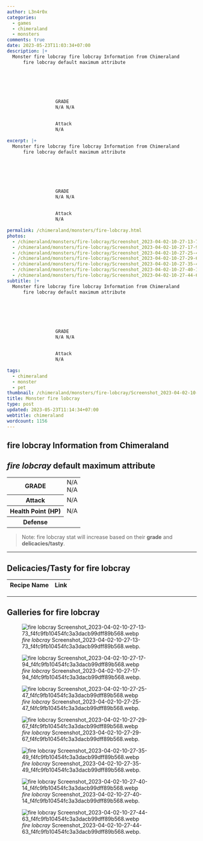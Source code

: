 ```yaml
---
author: L3n4r0x
categories:
  - games
  - chimeraland
  - monsters
comments: true
date: 2023-05-23T11:03:34+07:00
description: |+
  Monster fire lobcray fire lobcray Information from Chimeraland
      fire lobcray default maximum attribute
      
        
          
            
              
                
                  GRADE
                  N/A N/A
                
                
                  Attack
                  N/A
                
excerpt: |+
  Monster fire lobcray fire lobcray Information from Chimeraland
      fire lobcray default maximum attribute
      
        
          
            
              
                
                  GRADE
                  N/A N/A
                
                
                  Attack
                  N/A
                
permalink: /chimeraland/monsters/fire-lobcray.html
photos:
  - /chimeraland/monsters/fire-lobcray/Screenshot_2023-04-02-10-27-13-73_f4fc9fb10454fc3a3dacb99dff89b568.webp
  - /chimeraland/monsters/fire-lobcray/Screenshot_2023-04-02-10-27-17-94_f4fc9fb10454fc3a3dacb99dff89b568.webp
  - /chimeraland/monsters/fire-lobcray/Screenshot_2023-04-02-10-27-25-47_f4fc9fb10454fc3a3dacb99dff89b568.webp
  - /chimeraland/monsters/fire-lobcray/Screenshot_2023-04-02-10-27-29-67_f4fc9fb10454fc3a3dacb99dff89b568.webp
  - /chimeraland/monsters/fire-lobcray/Screenshot_2023-04-02-10-27-35-49_f4fc9fb10454fc3a3dacb99dff89b568.webp
  - /chimeraland/monsters/fire-lobcray/Screenshot_2023-04-02-10-27-40-14_f4fc9fb10454fc3a3dacb99dff89b568.webp
  - /chimeraland/monsters/fire-lobcray/Screenshot_2023-04-02-10-27-44-63_f4fc9fb10454fc3a3dacb99dff89b568.webp
subtitle: |+
  Monster fire lobcray fire lobcray Information from Chimeraland
      fire lobcray default maximum attribute
      
        
          
            
              
                
                  GRADE
                  N/A N/A
                
                
                  Attack
                  N/A
                
tags:
  - chimeraland
  - monster
  - pet
thumbnail: /chimeraland/monsters/fire-lobcray/Screenshot_2023-04-02-10-27-13-73_f4fc9fb10454fc3a3dacb99dff89b568.webp
title: Monster fire lobcray
type: post
updated: 2023-05-23T11:14:34+07:00
webtitle: chimeraland
wordcount: 1156
---
```


<link
  rel="stylesheet"
  href="https://rawcdn.githack.com/dimaslanjaka/Web-Manajemen/870a349/css/bootstrap-5-3-0-alpha3-wrapper.css"
/>
<section id="bootstrap-wrapper">
  <div data-bs-theme="dark">
    <h2>fire lobcray Information from Chimeraland</h2>
    <h2 id="attribute"><i>fire lobcray</i> default maximum attribute</h2>
    <div class="row">
      <div class="col mb-2">
        <div class="card">
          <div class="card-body">
            <table>
              <tr>
                <th>GRADE</th>
                <td>N/A <br />N/A</td>
              </tr>
              <tr>
                <th>Attack</th>
                <td>N/A</td>
              </tr>
              <tr>
                <th>Health Point (HP)</th>
                <td>N/A</td>
              </tr>
              <tr>
                <th>Defense</th>
                <td></td>
              </tr>
            </table>
          </div>
        </div>
      </div>
    </div>
    <blockquote class="bd-callout bd-callout-warning">
      Note: fire lobcray stat will increase based on their <b>grade</b> and
      <b>delicacies/tasty</b>.
    </blockquote>
    <hr />
    <h2 id="delicacies">Delicacies/Tasty for fire lobcray</h2>
    <div class="card">
      <div class="card-body">
        <div class="table-responsive">
          <table class="table table-striped">
            <thead>
              <tr>
                <th>Recipe Name</th>
                <th>Link</th>
              </tr>
            </thead>
            <tbody></tbody>
          </table>
        </div>
      </div>
    </div>
    <hr />
    <div id="gallery">
      <h2>Galleries for fire lobcray</h2>
      <div class="row">
        <div class="col-lg-6 col-12">
          <figure>
            <img
              src="https://www.webmanajemen.com/chimeraland/monsters/fire-lobcray/Screenshot_2023-04-02-10-27-13-73_f4fc9fb10454fc3a3dacb99dff89b568.webp"
              alt="fire lobcray Screenshot_2023-04-02-10-27-13-73_f4fc9fb10454fc3a3dacb99dff89b568.webp"
            />
            <figcaption style="word-wrap: break-word">
              <i>fire lobcray</i>
              Screenshot_2023-04-02-10-27-13-73_f4fc9fb10454fc3a3dacb99dff89b568.webp.
            </figcaption>
          </figure>
        </div>
        <div class="col-lg-6 col-12">
          <figure>
            <img
              src="https://www.webmanajemen.com/chimeraland/monsters/fire-lobcray/Screenshot_2023-04-02-10-27-17-94_f4fc9fb10454fc3a3dacb99dff89b568.webp"
              alt="fire lobcray Screenshot_2023-04-02-10-27-17-94_f4fc9fb10454fc3a3dacb99dff89b568.webp"
            />
            <figcaption style="word-wrap: break-word">
              <i>fire lobcray</i>
              Screenshot_2023-04-02-10-27-17-94_f4fc9fb10454fc3a3dacb99dff89b568.webp.
            </figcaption>
          </figure>
        </div>
        <div class="col-lg-6 col-12">
          <figure>
            <img
              src="https://www.webmanajemen.com/chimeraland/monsters/fire-lobcray/Screenshot_2023-04-02-10-27-25-47_f4fc9fb10454fc3a3dacb99dff89b568.webp"
              alt="fire lobcray Screenshot_2023-04-02-10-27-25-47_f4fc9fb10454fc3a3dacb99dff89b568.webp"
            />
            <figcaption style="word-wrap: break-word">
              <i>fire lobcray</i>
              Screenshot_2023-04-02-10-27-25-47_f4fc9fb10454fc3a3dacb99dff89b568.webp.
            </figcaption>
          </figure>
        </div>
        <div class="col-lg-6 col-12">
          <figure>
            <img
              src="https://www.webmanajemen.com/chimeraland/monsters/fire-lobcray/Screenshot_2023-04-02-10-27-29-67_f4fc9fb10454fc3a3dacb99dff89b568.webp"
              alt="fire lobcray Screenshot_2023-04-02-10-27-29-67_f4fc9fb10454fc3a3dacb99dff89b568.webp"
            />
            <figcaption style="word-wrap: break-word">
              <i>fire lobcray</i>
              Screenshot_2023-04-02-10-27-29-67_f4fc9fb10454fc3a3dacb99dff89b568.webp.
            </figcaption>
          </figure>
        </div>
        <div class="col-lg-6 col-12">
          <figure>
            <img
              src="https://www.webmanajemen.com/chimeraland/monsters/fire-lobcray/Screenshot_2023-04-02-10-27-35-49_f4fc9fb10454fc3a3dacb99dff89b568.webp"
              alt="fire lobcray Screenshot_2023-04-02-10-27-35-49_f4fc9fb10454fc3a3dacb99dff89b568.webp"
            />
            <figcaption style="word-wrap: break-word">
              <i>fire lobcray</i>
              Screenshot_2023-04-02-10-27-35-49_f4fc9fb10454fc3a3dacb99dff89b568.webp.
            </figcaption>
          </figure>
        </div>
        <div class="col-lg-6 col-12">
          <figure>
            <img
              src="https://www.webmanajemen.com/chimeraland/monsters/fire-lobcray/Screenshot_2023-04-02-10-27-40-14_f4fc9fb10454fc3a3dacb99dff89b568.webp"
              alt="fire lobcray Screenshot_2023-04-02-10-27-40-14_f4fc9fb10454fc3a3dacb99dff89b568.webp"
            />
            <figcaption style="word-wrap: break-word">
              <i>fire lobcray</i>
              Screenshot_2023-04-02-10-27-40-14_f4fc9fb10454fc3a3dacb99dff89b568.webp.
            </figcaption>
          </figure>
        </div>
        <div class="col-lg-6 col-12">
          <figure>
            <img
              src="https://www.webmanajemen.com/chimeraland/monsters/fire-lobcray/Screenshot_2023-04-02-10-27-44-63_f4fc9fb10454fc3a3dacb99dff89b568.webp"
              alt="fire lobcray Screenshot_2023-04-02-10-27-44-63_f4fc9fb10454fc3a3dacb99dff89b568.webp"
            />
            <figcaption style="word-wrap: break-word">
              <i>fire lobcray</i>
              Screenshot_2023-04-02-10-27-44-63_f4fc9fb10454fc3a3dacb99dff89b568.webp.
            </figcaption>
          </figure>
        </div>
      </div>
    </div>
  </div>
</section>